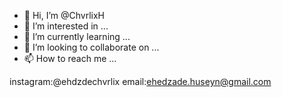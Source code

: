 - 👋 Hi, I’m @ChvrlixH
- 👀 I’m interested in ...
- 🌱 I’m currently learning ...
- 💞️ I’m looking to collaborate on ...
- 📫 How to reach me ...

<!---
ChvrlixH/ChvrlixH is a ✨ special ✨ repository because its `README.md` (this file) appears on your GitHub profile.
You can click the Preview link to take a look at your changes.
--->
instagram:@ehdzdechvrlix 
email:ehedzade.huseyn@gmail.com
